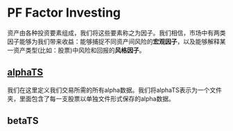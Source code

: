 # PF Factor Investing

资产由各种投资要素组成，我们将这些要素称之为因子。我们相信，市场中有两类因子能够为我们带来收益：能够捕捉不同资产间风险的**宏观因子**，以及能够解释某一资产类型(比如：股票)中风险和回报的**风格因子**。



[alphaTS](/alphaTS.md)
-------------

我们在这里定义我们交易所需的所有alpha数据。我们将alphaTS表示为一个文件夹，里面包含了每一支股票以单独文件形式保存的alpha数据。



betaTS
-------------